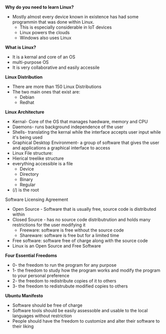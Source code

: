 **Why do you need to learn Linux?**
* Mostly almost every device known in existence has had some programmin that was done within Linux.
  * This is especially considerable in IoT devices
  * Linux powers the clouds
  * Windows also uses Linux

**What is Linux?**
* It is a kernal and core of an OS
* multi-purpose OS
* It is very collaborative and easily accessile

**Linux Distribution**
* There are more than 150 Linux Distributions 
* The two main ones that exist are:
  * Debian
  * Redhat

**Linux Architecture**
* Kernal- Core of the OS that manages haedware, memory and CPU
* Daemons- runs background independence of the user
* Shells- translating the kernal while the interface accepts user input while it's being used
* Graphical Desktop Environment- a group of software that gives the user and applications a graphical interface to access
* Linux File structure:
* Hierical treelike structure
* everything accessible is a file
  * Device
  * Directory
  * Binary
  * Regular
* (/) is the root
  
Software Licensing Agreement 
* Open Source - Software that is usually free, source code is distributed within
* Closed Source - has no source code distributrution and holds many restrictions for the user modifying it
  * Freeware: software is free without the source code
  * Shareware: software is free but for a limited time
* Free software: software free of charge along with the source code 
* Linux is an Open Source and Free Software 


**Four Essential Freedoms**
* 0- the freedom to run the program for any purpose
* 1- the freedom to study how the program works and modify the program to your personal preference
* 2- the freedom to redistribute copies of it to others
* 3- the freedom to redistrubute modified copies to others

**Ubuntu Manifesto**
* Software should be free of charge
* Software tools should be easily assessoble and usable to the local languages without restriction
* People should have the freedom to customize and alter their software to their liking